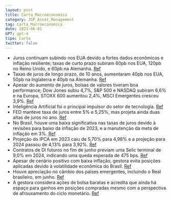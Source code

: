 ```yaml
---
layout: post
title: Carta_Macroeconomica
category: JGP_Asset_Management
tag: Carta_Macroeconomica
date: 2023-06-01
GPT: gpt-4
tipo: Carta
twitter: false
---
```


- Juros continuam subindo nos EUA devido a fortes dados econômicos e inflação resiliente; taxas de curto prazo subiram 60pb nos EUA, 120pb no Reino Unido, e 60pb na Alemanha.
<a href="#" onclick="search_on_pdf('anos) subiram 60 pontos-base nos EUA, 120 pontos-base no Reino Unido e 60 pontos-base na Alemanha. ')">Ref</a>
- Taxas de juros de longo prazo, de 10 anos, aumentaram 40pb nos EUA, 50pb na Inglaterra e 40pb na Alemanha.
<a href="#" onclick="search_on_pdf('anos) subiram 60 pontos-base nos EUA, 120 pontos-base no Reino Unido e 60 pontos-base na Alemanha. ')">Ref</a>
- Apesar do aumento de juros, bolsas de valores tiveram boa performance; Dow Jones subiu 4,7%, S&P 500 e NASDAQ subiram 6,6% e na Europa, STOXX 600 aumentou 2,4%, MSCI Emergentes cresceu 3,9%.
<a href="#" onclick="search_on_pdf('na Inglaterra e 40pb na Alemanha. Apesar desta abertura de juros, as bolsas de valores performaram ')">Ref</a>
- Inteligência Artificial foi o principal impulsor do setor de tecnologia.
<a href="#" onclick="search_on_pdf('inflação em queda (embora elevada). Estes fatores contribuíram para a boa performance das ações, ma')">Ref</a>
- FED manteve taxa de juros entre 5% e 5,25%, mas projeta ainda duas altas de juros no ano.
<a href="#" onclick="search_on_pdf('Com relação a taxa de juros, o Federal Reserve optou por uma pausa, mantendo a taxa de juros entre ')">Ref</a>
- No Brasil, houve uma baixa significativa nas taxas de juros devido à revisões para baixo da inflação de 2023, e a manutenção da meta de inflação em 3%.
<a href="#" onclick="search_on_pdf('em maio. Esse movimento foi motivado por revisões para baixo da inflação, principalmente de 2023, e')">Ref</a>
- Projeção do IPCA em 2023 caiu de 5,70% para 4,98% e a projeção para 2024 passou de 4,13% para 3,92%.
<a href="#" onclick="search_on_pdf('que pesava no horizonte. Relatório de Gestão: Carta Macroeconômica — Junho 2023A projeção do IPCA ')">Ref</a>
- Contratos de DI futuros no fim de junho previam uma Selic terminal de 9,0% em 2024, indicando uma queda esperada de 475 bps.
<a href="#" onclick="search_on_pdf('meta de inflação para horizontes mais longos. Sendo assim, a combinação favorável de fatores motivo')">Ref</a>
- Apesar de cenário positivo com baixa inflação, gestora evita posições aplicadas devido à volatilidade econômica do Brasil.
<a href="#" onclick="search_on_pdf('posições aplicadas, levando em conta que o Brasil é um país sujeito a volatilidades. Deste modo, de')">Ref</a>
- Houve apreciação no câmbio dos países emergentes, incluindo o Real brasileiro, em junho.
<a href="#" onclick="search_on_pdf('enquanto Brasil tem movimento inverso devido a reduções nas projeções de inflação.O mês de junho')">Ref</a>
- A gestora considera ações de bolsa baratas e acredita que ainda há espaço para ganhos em posições compradas mesmo com a perspectiva de afrouxamento do ciclo monetário.
<a href="#" onclick="search_on_pdf('favorável e a posição técnica muito leve nos fazem crer que ainda há algum espaço para ganhos em po')">Ref</a>
